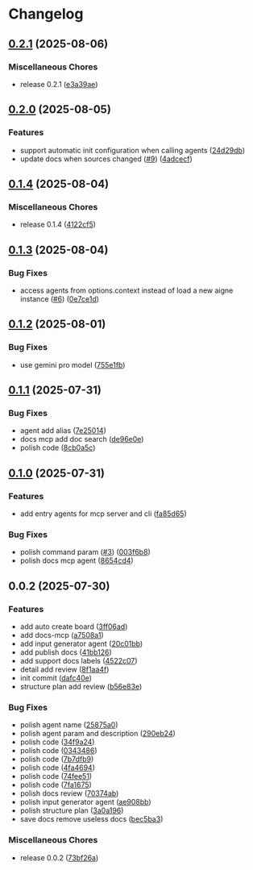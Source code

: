 # Changelog

## [0.2.1](https://github.com/AIGNE-io/aigne-doc-smith/compare/v0.2.0...v0.2.1) (2025-08-06)


### Miscellaneous Chores

* release 0.2.1 ([e3a39ae](https://github.com/AIGNE-io/aigne-doc-smith/commit/e3a39aedcee129deae424e96942f9798b9191663))

## [0.2.0](https://github.com/AIGNE-io/aigne-doc-smith/compare/v0.1.4...v0.2.0) (2025-08-05)


### Features

* support automatic init configuration when calling agents ([24d29db](https://github.com/AIGNE-io/aigne-doc-smith/commit/24d29db4dd86709750aa22ff649e7dacc4124126))
* update docs when sources changed ([#9](https://github.com/AIGNE-io/aigne-doc-smith/issues/9)) ([4adcecf](https://github.com/AIGNE-io/aigne-doc-smith/commit/4adcecfb32e72c9e88d0b0bd8ce0a91022847ca7))

## [0.1.4](https://github.com/AIGNE-io/aigne-doc-smith/compare/v0.1.3...v0.1.4) (2025-08-04)


### Miscellaneous Chores

* release 0.1.4 ([4122cf5](https://github.com/AIGNE-io/aigne-doc-smith/commit/4122cf5cc0285bef2b96803f393e744121d22acf))

## [0.1.3](https://github.com/AIGNE-io/aigne-doc-smith/compare/v0.1.2...v0.1.3) (2025-08-04)


### Bug Fixes

* access agents from options.context instead of load a new aigne instance ([#6](https://github.com/AIGNE-io/aigne-doc-smith/issues/6)) ([0e7ce1d](https://github.com/AIGNE-io/aigne-doc-smith/commit/0e7ce1d3889aab435b029a511cb7ebdbb213ab8a))

## [0.1.2](https://github.com/AIGNE-io/aigne-doc-smith/compare/v0.1.1...v0.1.2) (2025-08-01)


### Bug Fixes

* use gemini pro model ([755e1fb](https://github.com/AIGNE-io/aigne-doc-smith/commit/755e1fba377f999106a7d39c734a6f72f047379e))

## [0.1.1](https://github.com/AIGNE-io/aigne-doc-smith/compare/v0.1.0...v0.1.1) (2025-07-31)


### Bug Fixes

* agent add alias ([7e25014](https://github.com/AIGNE-io/aigne-doc-smith/commit/7e250147309849fe0f4cc554077134d2e443d344))
* docs mcp add doc search ([de96e0e](https://github.com/AIGNE-io/aigne-doc-smith/commit/de96e0e08455831dc6918d5fbc59d38b6a921373))
* polish code ([8cb0a5c](https://github.com/AIGNE-io/aigne-doc-smith/commit/8cb0a5ce67cf009c672b2fb1aa9b89ef6d965a86))

## [0.1.0](https://github.com/AIGNE-io/aigne-doc-smith/compare/v0.0.2...v0.1.0) (2025-07-31)


### Features

* add entry agents for mcp server and cli ([fa85d65](https://github.com/AIGNE-io/aigne-doc-smith/commit/fa85d651e8dc723e2b97150fc2258b115c6c5bb0))


### Bug Fixes

* polish command param ([#3](https://github.com/AIGNE-io/aigne-doc-smith/issues/3)) ([003f6b8](https://github.com/AIGNE-io/aigne-doc-smith/commit/003f6b8ae2c9e1af55ba1841458fa8567a0eb2f0))
* polish docs mcp agent ([8654cd4](https://github.com/AIGNE-io/aigne-doc-smith/commit/8654cd4ea38034f3af0244f56b27acf66ba704e1))

## 0.0.2 (2025-07-30)


### Features

* add auto create board ([3ff06ad](https://github.com/AIGNE-io/aigne-doc-smith/commit/3ff06ad0241e208b09bcf828c52c2c5051c67ef8))
* add docs-mcp ([a7508a1](https://github.com/AIGNE-io/aigne-doc-smith/commit/a7508a13abb2222968b1bc9c14948427af509f97))
* add input generator agent ([20c01bb](https://github.com/AIGNE-io/aigne-doc-smith/commit/20c01bbca6d6f9414695071fc907bd7cf43d7f62))
* add publish docs ([41bb126](https://github.com/AIGNE-io/aigne-doc-smith/commit/41bb126caeb1c3c242c7a2be27abb114aeab9953))
* add support docs labels ([4522c07](https://github.com/AIGNE-io/aigne-doc-smith/commit/4522c07b1ceb05664a1f5b5fb4df06feee536eba))
* detail add review ([8f1aa4f](https://github.com/AIGNE-io/aigne-doc-smith/commit/8f1aa4f22e2d2e590d7aa37288c2e1ee7ea48f07))
* init commit ([dafc40e](https://github.com/AIGNE-io/aigne-doc-smith/commit/dafc40e94f3c407e50b2c46ecb46237f23a15cf7))
* structure plan add review ([b56e83e](https://github.com/AIGNE-io/aigne-doc-smith/commit/b56e83e558f509302b422205f30e9b2adb42d452))


### Bug Fixes

* polish agent name ([25875a0](https://github.com/AIGNE-io/aigne-doc-smith/commit/25875a0688ebbca71f6c25bf4bd5246361f3dd2d))
* polish agent param and description ([290eb24](https://github.com/AIGNE-io/aigne-doc-smith/commit/290eb240ce986b0f1f406bf42824ce1235df11e5))
* polish code ([34f9a24](https://github.com/AIGNE-io/aigne-doc-smith/commit/34f9a24fc3748b4177cad2b5330fe6b3ccd99175))
* polish code ([0343486](https://github.com/AIGNE-io/aigne-doc-smith/commit/0343486aa086bbe2ced8de849de6a4a42567719c))
* polish code ([7b7dfb9](https://github.com/AIGNE-io/aigne-doc-smith/commit/7b7dfb925b3aa55956ef7a99ededc749fb6a42d7))
* polish code ([4fa4694](https://github.com/AIGNE-io/aigne-doc-smith/commit/4fa4694dbbd5880d501883a7cf3c0d3494509fb4))
* polish code ([74fee51](https://github.com/AIGNE-io/aigne-doc-smith/commit/74fee51ad6337af8811a35f2a4334b67ec109439))
* polish code ([7fa1675](https://github.com/AIGNE-io/aigne-doc-smith/commit/7fa1675b2cab6144d1fb9d4388130209c6cfa0bc))
* polish docs review ([70374ab](https://github.com/AIGNE-io/aigne-doc-smith/commit/70374abed74946eafa7b0f87331c2e496fa61592))
* polish input generator agent ([ae908bb](https://github.com/AIGNE-io/aigne-doc-smith/commit/ae908bbc0cb98b9b196e8b08f23149e5693e0abe))
* polish structure plan ([3a0a196](https://github.com/AIGNE-io/aigne-doc-smith/commit/3a0a196a97196ba445c4709d3466ff355917ac53))
* save docs remove useless docs ([bec5ba3](https://github.com/AIGNE-io/aigne-doc-smith/commit/bec5ba3afd462c990a0aa813bbe38ce9a61363ee))


### Miscellaneous Chores

* release 0.0.2 ([73bf26a](https://github.com/AIGNE-io/aigne-doc-smith/commit/73bf26a5c55fa4726d866cff64bd48d1ca37a3b3))
